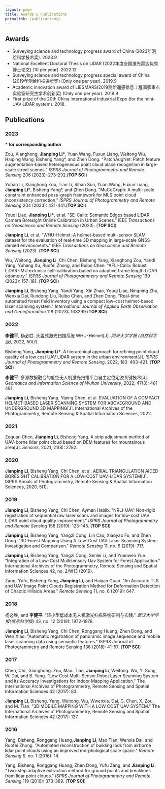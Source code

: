 ```yaml
---
layout: page
title: Awards & Publications
permalink: /publications/
---
```

## Awards

- Surveying science and technology progress award of China (2023年测绘科学技术奖). 2023.9  
- National Excellent Doctoral Thesis on LiDAR (2022年度全国激光雷达优秀博士论文) (10 per year). 2022.12  
- Surveying science and technology progress special award of China (2019年测绘科技进步奖) (Only one per year). 2019.9  
- Academic innovation award of LIESMARS(2019测绘遥感信息工程国家重点实验室研究生学术创新奖) (Only one per year). 2019.9  
- First prize of the 20th China International Industrial Expo (for the mini-UAV LiDAR system). 2018.


## Publications

### 2023

__* for corresponding author__

Zou, Xianghong, __Jianping Li*__, Yuan Wang, Fuxun Liang, Weitong Wu, Haiping Wang, Bisheng Yang\*, and Zhen Dong. "PatchAugNet: Patch feature augmentation-based heterogeneous point cloud place recognition in large-scale street scenes." _ISPRS Journal of Photogrammetry and Remote Sensing_ 206 (2023): 273-292.(**TOP SCI**)

Yuhao Li, Xianghong Zou, Tian Li, Sihan Sun, Yuan Wang, Fuxun Liang, __Jianping Li*__, Bisheng Yang\*, and Zhen Dong. "MuCoGraph: A multi-scale constraint enhanced pose-graph framework for MLS point cloud inconsistency correction." _ISPRS Journal of Photogrammetry and Remote Sensing_ 204 (2023): 421-441.(**TOP SCI**)

Youqi Liao, __Jianping Li*__, et al. "SE-Calib: Semantic Edges based LiDAR-Camera Boresight Online Calibration in Urban Scenes." IEEE _Transactions on Geoscience and Remote Sensing_ (2023). (**TOP SCI**)

__Jianping Li__, et al. "WHU-Helmet: A helmet-based multi-sensor SLAM dataset for the evaluation of real-time 3D mapping in large-scale GNSS-denied environments." IEEE _Transactions on Geoscience and Remote Sensing_ (2023). (**TOP SCI**)

Wu, Weitong, __Jianping Li__, Chi Chen, Bisheng Yang, Xianghong Zou, Yandi Yang, Yuhang Xu, Ruofei Zhong, and Ruibo Chen. "AFLI-Calib: Robust LiDAR-IMU extrinsic self-calibration based on adaptive frame length LiDAR odometry." _ISPRS Journal of Photogrammetry and Remote Sensing_ 199 (2023): 157-181. (**TOP SCI**)

__Jianping Li__, Bisheng Yang, Yandi Yang, Xin Zhao, Youqi Liao, Ningning Zhu, Wenxia Dai, Rundong Liu, Ruibo Chen, and Zhen Dong. "Real-time automated forest field inventory using a compact low-cost helmet-based laser scanning system." _International Journal of Applied Earth Observation and Geoinformation_ 118 (2023): 103299.(**TOP SCI**)

### 2022

__李健平__, 杨必胜. 头盔式激光扫描系统 WHU-Helmet[J]. _同济大学学报 (自然科学版)_, 2022, 50(7).

Bisheng Yang, __Jianping Li*__. A hierarchical approach for refining point cloud quality of a low cost UAV LiDAR system in the urban environment[J]. _ISPRS Journal of Photogrammetry and Remote Sensing_, 2022, 183: 403-421. (**TOP SCI**)

__李健平__. 多源数据融合的低空无人机激光扫描平台自主定位定姿关键技术[J]. _Geomatics and Information Science of Wuhan University_, 2022, 47(3): 481-481.

**Jianping Li**, Bisheng Yang, Yiping Chen, et al. EVALUATION OF A COMPACT HELMET-BASED LASER SCANNING SYSTEM FOR ABOVEGROUND AND UNDERGROUND 3D MAPPING[J]. International Archives of the Photogrammetry, Remote Sensing & Spatial Information Sciences, 2022.

### 2021

Zequan Chen, __Jianping Li__, Bisheng Yang. A strip adjustment method of UAV-borne lidar point cloud based on DEM features for mountainous area[J]. _Sensors_, 2021, 21(8): 2782.

### 2020
__Jianping Li__, Bisheng Yang, Chi Chen, et al. AERIAL-TRIANGULATION AIDED BORESIGHT CALIBRATION FOR A LOW-COST UAV-LIDAR SYSTEM[J]. ISPRS Annals of Photogrammetry, Remote Sensing & Spatial Information Sciences, 2020, 5(1).

### 2019

__Jianping Li__, Bisheng Yang, Chi Chen, Ayman Habib. "NRLI-UAV: Non-rigid registration of sequential raw laser scans and images for low-cost UAV LiDAR point cloud quality improvement." _ISPRS Journal of Photogrammetry and Remote Sensing_ 158 (2019): 123-145. (**TOP SCI**)

__Jianping Li__, Bisheng Yang, Yangzi Cong, Lin Cao, Xiaoyao Fu, and Zhen Dong. "3D Forest Mapping Using A Low-Cost UAV Laser Scanning System: Investigation and Comparison." _Remote Sensing_ 11, no. 6 (2019): 717.

__Jianping Li__, Bisheng Yang, Yangzi Cong, Senlei Li, and Yuanwen Yue. "Integration of a Low-Cost Multisensory Uav System for Forest Application." International Archives of the Photogrammetry, Remote Sensing and Spatial Information Sciences 42, no. 2/W13 (2019).

Zang, Yufu, Bisheng Yang, __Jianping Li__, and Haiyan Guan. "An Accurate TLS and UAV Image Point Clouds Registration Method for Deformation Detection of Chaotic Hillside Areas." _Remote Sensing_ 11, no. 6 (2019): 647.

### 2018

杨必胜, and __李健平__. "轻小型低成本无人机激光扫描系统研制与实践." _武汉大学学报(信息科学版)_ 43, no. 12 (2018): 1972-1978.

__Jianping Li__, Bisheng Yang, Chi Chen, Ronggang Huang, Zhen Dong, and Wen Xiao. "Automatic registration of panoramic image sequence and mobile laser scanning data using semantic features." ISPRS Journal of Photogrammetry and Remote Sensing 136 (2018): 41-57. (**TOP SCI**)


### 2017

Chen, Chi., Xianghong. Zou, Mao. Tian, __Jianping Li__, Weitong. Wu, Y. Song, W. Dai, and B. Yang. "Low Cost Multi-Sensor Robot Laser Scanning System and its Accuracy Investigations for Indoor Mapping Application." The International Archives of Photogrammetry, Remote Sensing and Spatial Information Sciences 42 (2017): 83.


__Jianping Li__, Bisheng. Yang, Weitong. Wu, Wwenxia. Dai, C. Chen, X. Zou, and M. Tian. "3D MOBILE MAPPING WITH A LOW COST UAV SYSTEM." The International Archives of Photogrammetry, Remote Sensing and Spatial Information Sciences 42 (2017): 127.

### 2016

Yang, Bisheng, Ronggang Huang,__Jianping Li__, Mao Tian, Wenxia Dai, and Ruofei Zhong. "Automated reconstruction of building lods from airborne lidar point clouds using an improved morphological scale space." _Remote Sensing_ 9, no. 1 (2016): 14.

Yang, Bisheng, Ronggang Huang, Zhen Dong, Yufu Zang, and __Jianping Li__. "Two-step adaptive extraction method for ground points and breaklines from lidar point clouds." _ISPRS Journal of Photogrammetry and Remote Sensing_ 119 (2016): 373-389. (**TOP SCI**)


